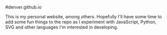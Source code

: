 #denver.github.io

This is my personal website, among others.
Hopefully I'll have some time to add some fun things to the repo as I experiment with JavaScript, Python, SVG and other languages I'm interested in developing.